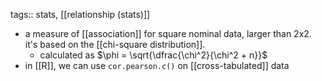 tags:: stats, [[relationship (stats)]]

- a measure of [[association]] for square nominal data, larger than 2x2. it's based on the [[chi-square distribution]].
	- calculated as $\phi = \sqrt{\dfrac{\chi^2}{\chi^2 + n}}$
- in [[R]], we can use `cor.pearson.c()` on [[cross-tabulated]] data
